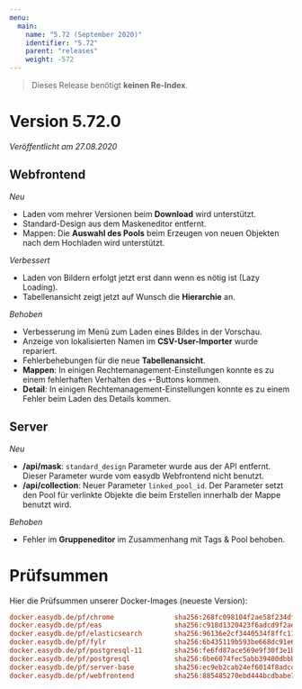 ```yaml
---
menu:
  main:
    name: "5.72 (September 2020)"
    identifier: "5.72"
    parent: "releases"
    weight: -572
---
```


>Dieses Release benötigt **keinen Re-Index**.

# Version 5.72.0

*Veröffentlicht am 27.08.2020*

## Webfrontend

*Neu*

* Laden vom mehrer Versionen beim **Download** wird unterstützt.
* Standard-Design aus dem Maskeneditor entfernt.
* Mappen: Die **Auswahl des Pools** beim Erzeugen von neuen Objekten nach dem Hochladen wird unterstützt.

*Verbessert*

* Laden von Bildern erfolgt jetzt erst dann wenn es nötig ist (Lazy Loading).
* Tabellenansicht zeigt jetzt auf Wunsch die **Hierarchie** an.

*Behoben*

* Verbesserung im Menü zum Laden eines Bildes in der Vorschau.
* Anzeige von lokalisierten Namen im **CSV-User-Importer** wurde repariert.
* Fehlerbehebungen für die neue **Tabellenansicht**.
* **Mappen**: In einigen Rechtemanagement-Einstellungen konnte es zu einem fehlerhaften Verhalten des `+`-Buttons kommen.
* **Detail**: In einigen Rechtemanagement-Einstellungen konnte es zu einem Fehler beim Laden des Details kommen.

## Server

*Neu*

* **/api/mask**: `standard_design` Parameter wurde aus der API entfernt. Dieser Parameter wurde vom easydb Webfrontend nicht benutzt.
* **/api/collection**: Neuer Parameter `linked_pool_id`. Der Parameter setzt den Pool für verlinkte Objekte die beim Erstellen innerhalb der Mappe  benutzt wird.

*Behoben*

* Fehler im **Gruppeneditor** im Zusammenhang mit Tags & Pool behoben.

# Prüfsummen

Hier die Prüfsummen unserer Docker-Images (neueste Version):

```ini
docker.easydb.de/pf/chrome               sha256:268fc098104f2ae58f234df2abda856f7c2fe2ae9f0ac36e689ca3a3ada16d0a
docker.easydb.de/pf/eas                  sha256:c918d1320423f6adcd9f2ae438537966e225c643a6f6521c81cd5bd4daa45c33
docker.easydb.de/pf/elasticsearch        sha256:96136e2cf3440534f8ffc111888b08bae64c02fc5558ec114f0064b9b19e1372
docker.easydb.de/pf/fylr                 sha256:6b435119b593be668dc91e6479af390e8d02f8ba7ef99faeeb553e86af9c71c9
docker.easydb.de/pf/postgresql-11        sha256:fe6fd87ace569e9f30f3e1b4c6eb89744fb2691fa651e89c0b6bdcd804bba43a
docker.easydb.de/pf/postgresql           sha256:6be6074fec5abb39400dbbbf12bdcac48beb92e3b1292027f91eebfdfe40209c
docker.easydb.de/pf/server-base          sha256:ec9eb2cab24ef6014f8adcca1aae39f9582b3539724311cb933071011a8d5790
docker.easydb.de/pf/webfrontend          sha256:885485270ebd444bcdbabe790d113e22845e752bfb6c983c8d7beb2164a1ef38
```

